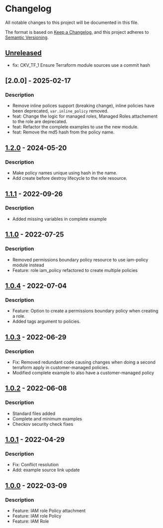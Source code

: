 # Changelog
All notable changes to this project will be documented in this file.

The format is based on [Keep a Changelog](https://keepachangelog.com/en/1.0.0/),
and this project adheres to [Semantic Versioning](https://semver.org/spec/v2.0.0.html).

## [Unreleased]
- fix: CKV_TF_1 Ensure Terraform module sources use a commit hash

## [2.0.0] - 2025-02-17
### Description
- Remove inline polices support (breaking change), inline policies have been deprecated, `var.inline_policy` removed.
- feat: Change the logic for managed roles, Managed Roles attachement to the role are deprecated.
- feat: Refactor the complete examples to use the new module.
- feat: Remove the md5 hash from the policy name.

## [1.2.0] - 2024-05-20
### Description
- Make policy names unique using hash in the name.
- Add create before destroy lifecycle to the role resource.

## [1.1.1] - 2022-09-26
### Description
- Added missing variables in complete example

## [1.1.0] - 2022-07-25
### Description
- Removed permissions boundary policy resource to use iam-policy module instead
- Feature: role iam_policy refactored to create multiple policies

## [1.0.4] - 2022-07-04
### Description
- Feature: Option to create a permissions boundary policy when creating a role.
- Added tags argument to policies.

## [1.0.3] - 2022-06-29
### Description
- Fix: Removed redundant code causing changes when doing a second terraform apply in customer-managed policies.
- Modified complete example to also have a customer-managed policy

## [1.0.2] - 2022-06-08
### Description
- Standard files added
- Complete and minimum examples
- Checkov security check fixes

## [1.0.1] - 2022-04-29
### Description
- Fix: Conflict resolution
- Add: example source link update

## [1.0.0] - 2022-03-09
### Description
- Feature: IAM role Policy attachment
- Feature: IAM role Policy
- Feature: IAM Role

[Unreleased]: https://github.com/boldlink/terraform-aws-iam-role/releases/tag/1.2.1...HEAD

[1.2.0]: https://github.com/boldlink/terraform-aws-iam-role/releases/tag/1.1.1
[1.1.1]: https://github.com/boldlink/terraform-aws-iam-role/releases/tag/1.1.1
[1.1.0]: https://github.com/boldlink/terraform-aws-iam-role/releases/tag/1.1.0
[1.0.4]: https://github.com/boldlink/terraform-aws-iam-role/releases/tag/1.0.4
[1.0.3]: https://github.com/boldlink/terraform-aws-iam-role/releases/tag/1.0.3
[1.0.2]: https://github.com/boldlink/terraform-aws-iam-role/releases/tag/1.0.2
[1.0.1]: https://github.com/boldlink/terraform-aws-iam-role/releases/tag/1.0.1
[1.0.0]: https://github.com/boldlink/terraform-aws-iam-role/releases/tag/1.0.0
